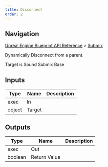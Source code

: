 ```yaml
---
title: Disconnect
order: 2
---
```

## Navigation

[Unreal Engine Blueprint API Reference](https://dev.epicgames.com/documentation/en-us/unreal-engine/BlueprintAPI) > [Submix](https://dev.epicgames.com/documentation/en-us/unreal-engine/BlueprintAPI/Submix)

Dynamically Disconnect from a parent.

Target is Sound Submix Base

## Inputs

| Type | Name | Description |
| --- | --- | --- |
| exec | In |  |
| object | Target |  |

## Outputs

| Type | Name | Description |
| --- | --- | --- |
| exec | Out |  |
| boolean | Return Value |  |
